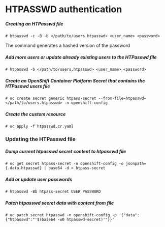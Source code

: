 # HTPASSWD authentication

##### Creating an HTPasswd file

```
# htpasswd -c -B -b </path/to/users.htpasswd> <user_name> <password>
```

The command generates a hashed version of the password

##### Add more users or update already existing users to the HTPasswd file

```
# htpasswd -b </path/to/users.htpasswd> <user_name> <password>
```

##### Create an OpenShift Container Platform Secret that contains the HTPasswd users file

```
# oc create secret generic htpass-secret --from-file=htpasswd=</path/to/users.htpasswd> -n openshift-config
```

##### Create the custom resource

```
# oc apply -f htpasswd.cr.yaml
```

### Updating the HTPasswd file

##### Dump current htpasswd secret content to htpasswd file

```
# oc get secret htpass-secret -n openshift-config -o jsonpath={.data.htpasswd} | base64 -d > htpass-secret
```

##### Add or update user passwords

```
# htpasswd -Bb htpass-secret USER PASSWORD
```

##### Patch htpasswd secret data with content from file

```
# oc patch secret htpasswd -n openshift-config -p '{"data":{"htpasswd":"'$(base64 -w0 htpasswd-secret)'"}}'
```
